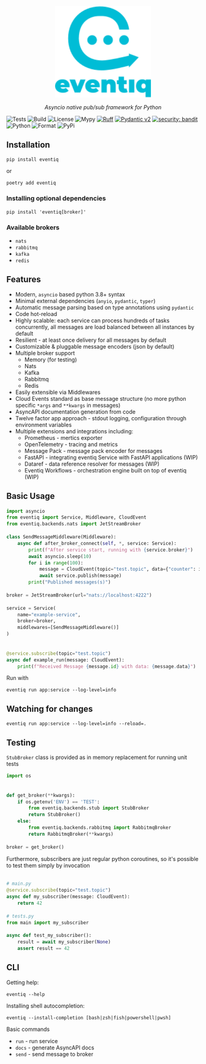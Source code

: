 <p align="center">
<img src="https://raw.githubusercontent.com/asynq-io/eventiq/main/assets/logo.svg" style="width: 250px">

</p>
<p align="center">
<em>Asyncio native pub/sub framework for Python</em>
</p>

![Tests](https://github.com/asynq-io/eventiq/workflows/Tests/badge.svg)
![Build](https://github.com/asynq-io/eventiq/workflows/Publish/badge.svg)
![License](https://img.shields.io/github/license/asynq-io/eventiq)
![Mypy](https://img.shields.io/badge/mypy-checked-blue)
[![Ruff](https://img.shields.io/endpoint?url=https://raw.githubusercontent.com/charliermarsh/ruff/main/assets/badge/v1.json)](https://github.com/charliermarsh/ruff)
[![Pydantic v2](https://img.shields.io/endpoint?url=https://raw.githubusercontent.com/pydantic/pydantic/main/docs/badge/v2.json)](https://docs.pydantic.dev/latest/contributing/#badges)
[![security: bandit](https://img.shields.io/badge/security-bandit-yellow.svg)](https://github.com/PyCQA/bandit)
![Python](https://img.shields.io/pypi/pyversions/eventiq)
![Format](https://img.shields.io/pypi/format/eventiq)
![PyPi](https://img.shields.io/pypi/v/eventiq)

## Installation
```shell
pip install eventiq
```
or
```shell
poetry add eventiq
```

### Installing optional dependencies

```shell
pip install 'eventiq[broker]'
```

### Available brokers

- `nats`
- `rabbitmq`
- `kafka`
- `redis`

## Features

- Modern, `asyncio` based python 3.8+ syntax
- Minimal external dependencies (`anyio`, `pydantic`, `typer`)
- Automatic message parsing based on type annotations using `pydantic`
- Code hot-reload
- Highly scalable: each service can process hundreds of tasks concurrently,
    all messages are load balanced between all instances by default
- Resilient - at least once delivery for all messages by default
- Customizable & pluggable message encoders (json by default)
- Multiple broker support
    - Memory (for testing)
    - Nats
    - Kafka
    - Rabbitmq
    - Redis
- Easily extensible via Middlewares
- Cloud Events standard as base message structure (no more python specific `*args` and `**kwargs` in messages)
- AsyncAPI documentation generation from code
- Twelve factor app approach - stdout logging, configuration through environment variables
- Multiple extensions and integrations including:
  - Prometheus - mertics exporter
  - OpenTelemetry - tracing and metrics
  - Message Pack - message pack encoder for messages
  - FastAPI - integrating eventiq Service with FastAPI applications (WIP)
  - Dataref - data reference resolver for messages (WIP)
  - Eventiq Workflows - orchestration engine built on top of eventiq (WIP)

## Basic Usage

```Python
import asyncio
from eventiq import Service, Middleware, CloudEvent
from eventiq.backends.nats import JetStreamBroker

class SendMessageMiddleware(Middleware):
    async def after_broker_connect(self, *, service: Service):
        print(f"After service start, running with {service.broker}")
        await asyncio.sleep(10)
        for i in range(100):
            message = CloudEvent(topic="test.topic", data={"counter": i})
            await service.publish(message)
        print("Published messages(s)")

broker = JetStreamBroker(url="nats://localhost:4222")

service = Service(
    name="example-service",
    broker=broker,
    middlewares=[SendMessageMiddleware()]
)


@service.subscribe(topic="test.topic")
async def example_run(message: CloudEvent):
    print(f"Received Message {message.id} with data: {message.data}")
```

Run with

```shell
eventiq run app:service --log-level=info
```


## Watching for changes

```shell
eventiq run app:service --log-level=info --reload=.
```

## Testing

`StubBroker` class is provided as in memory replacement for running unit tests

```python
import os


def get_broker(**kwargs):
    if os.getenv('ENV') == 'TEST':
        from eventiq.backends.stub import StubBroker
        return StubBroker()
    else:
        from eventiq.backends.rabbitmq import RabbitmqBroker
        return RabbitmqBroker(**kwargs)

broker = get_broker()

```

Furthermore, subscribers are just regular python coroutines, so it's possible to test them simply by invocation

```python

# main.py
@service.subscribe(topic="test.topic")
async def my_subscriber(message: CloudEvent):
    return 42

# tests.py
from main import my_subscriber

async def test_my_subscriber():
    result = await my_subscriber(None)
    assert result == 42

```

## CLI

Getting help:
```shell
eventiq --help
```

Installing shell autocompletion:
```shell
eventiq --install-completion [bash|zsh|fish|powershell|pwsh]
```

Basic commands

- `run` - run service
- `docs` - generate AsyncAPI docs
- `send` - send message to broker
